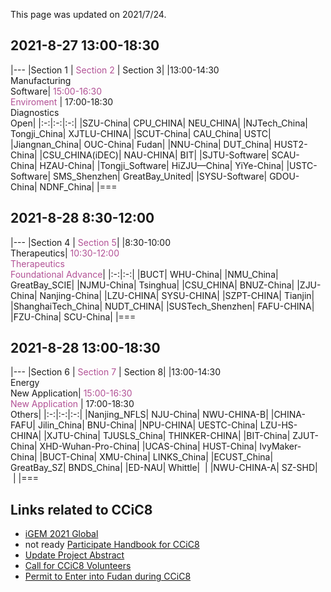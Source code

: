 This page was updated on 2021/7/24.

## 2021-8-27 13:00-18:30

|---
|Section 1 | <span style="color:#B25195">Section 2</span> | Section 3|
|13:00-14:30<br/>Manufacturing<br/>Software| <span style="color:#B25195">15:00-16:30<br/>Enviroment</span> | 17:00-18:30<br/>Diagnostics<br/>Open|
|:-:|:-:|:-:|
|SZU-China| CPU_CHINA| NEU_CHINA|
|NJTech_China|  Tongji_China|  XJTLU-CHINA|
|SCUT-China| CAU_China| USTC|
|Jiangnan_China| OUC-China| Fudan|
|NNU-China| DUT_China| HUST2-China|
|CSU_CHINA(iDEC)| NAU-CHINA| BIT|
|SJTU-Software| SCAU-China| HZAU-China|
|Tongji_Software| HiZJU—China| YiYe-China|
|USTC-Software| SMS_Shenzhen|  GreatBay_United|
|SYSU-Software| GDOU-China| NDNF_China|
|===


## 2021-8-28 8:30-12:00

|---
|Section 4 | <span style="color:#B25195">Section 5</span>|
|8:30-10:00<br/>Therapeutics| <span style="color:#B25195">10:30-12:00<br/>Therapeutics<br/>Foundational&nbsp;Advance</span>|
|:-:|:-:|
|BUCT|  WHU-China|
|NMU_China| GreatBay_SCIE|
|NJMU-China| Tsinghua|
|CSU_CHINA| BNUZ-China|
|ZJU-China| Nanjing-China|
|LZU-CHINA| SYSU-CHINA|
|SZPT-CHINA| Tianjin|
|ShanghaiTech_China| NUDT_CHINA|
|SUSTech_Shenzhen| FAFU-CHINA|
|FZU-China| SCU-China|
|===


## 2021-8-28 13:00-18:30

|---
|Section 6 | <span style="color:#B25195">Section 7</span> | Section 8|
|13:00-14:30<br/>Energy<br/>New&nbsp;Application| <span style="color:#B25195">15:00-16:30<br/>New&nbsp;Application</span> | 17:00-18:30<br/>Others|
|:-:|:-:|:-:|
|Nanjing_NFLS|  NJU-China| NWU-CHINA-B|
|CHINA-FAFU| Jilin_China| BNU-China|
|NPU-CHINA| UESTC-China| LZU-HS-CHINA|
|XJTU-China| TJUSLS_China| THINKER-CHINA|
|BIT-China| ZJUT-China| XHD-Wuhan-Pro-China|
|UCAS-China| HUST-China| IvyMaker-China|
|BUCT-China| XMU-China| LINKS_China|
|ECUST_China| GreatBay_SZ| BNDS_China|
|ED-NAU| Whittle| &nbsp;|
|NWU-CHINA-A| SZ-SHD| &nbsp;|
|===


## Links related to CCiC8
- [iGEM 2021 Global](https://igem2021global.slack.com)
- not ready [Participate Handbook for CCiC8]()
- [Update Project Abstract](https://www.wjx.cn/vj/h4icxcB.aspx)
- [Call for CCiC8 Volunteers](https://www.wjx.cn/vj/rYR3vK6.aspx)
- [Permit to Enter into Fudan during CCiC8](https://www.wjx.cn/vj/r6cE82R.aspx)
